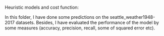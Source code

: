 
Heuristic models and cost function:

In this folder, I have done some predictions on the seattle_weather1948-2017 datasets. Besides, I have evaluated the performance of the model by some measures (accuracy, precision, recall, some of squared error etc).
